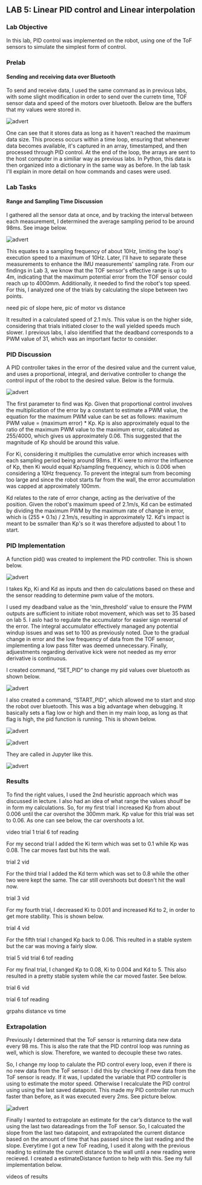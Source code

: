 ## LAB 5: Linear PID control and Linear interpolation

### Lab Objective

In this lab, PID control was implemented on the robot, using one of the ToF sensors to simulate the simplest form of control.

### Prelab

#### Sending and receiving data over Bluetooth

To send and receive data, I used the same command as in previous labs, with some slight modification in order to send over the curretn time,  TOF sensor data and speed of the motors over bluetooth. Below are the buffers that my values were stored in. 

![advert](https://github.com/segergabriel/FastRobots/blob/main/images/5buffers.png?raw=true)

One can see that it stores data as long as it haven't reached the maximum data size. This process occurs within a time loop, ensuring that whenever data becomes available, it's captured in an array, timestamped, and then processed through PID control. At the end of the loop, the arrays are sent to the host computer in a similiar way as previous labs. In Python, this data is then organized into a dictionary in the same way as before. In the lab task I'll explain in more detail on how commands and cases were used.

### Lab Tasks

#### Range and Sampling Time Discussion


I gathered all the sensor data at once, and by tracking the interval between each measurement, I determined the average sampling period to be around 98ms. See image below. 

![advert](https://github.com/segergabriel/FastRobots/blob/main/images/5freqout1.png?raw=true)

This equates to a sampling frequency of about 10Hz, limiting the loop's execution speed to a maximum of 10Hz. Later, I'll have to separate these measurements to enhance the IMU measurements' sampling rate. From our findings in Lab 3, we know that the TOF sensor's effective range is up to 4m, indicating that the maximum potential error from the TOF sensor could reach up to 4000mm. Additionally, it needed to find the robot's top speed. For this, I analyzed one of the trials by calculating the slope between two points.

need pic of slope here, pic of motor vs distance

It resulted in a calculated speed of 2.1 m/s. This value is on the higher side,  considering that trials initiated closer to the wall yielded speeds much slower. I previous labs, I also identified that the deadband corresponds to a PWM value of 31, which was an important factor to consider.

### PID Discussion 

A PID controller takes in the error of the desired value and the current value, and uses a proportional, integral, and derivative controller to change the control input of the robot to the desired value. Below is the formula.

![advert](https://github.com/segergabriel/FastRobots/blob/main/images/5formula.png?raw=true)

The first parameter to find was Kp. Given that proportional control involves the multiplication of the error by a constant to estimate a PWM value, the equation for the maximum PWM value can be set as follows: maximum PWM value = (maximum error) * Kp. Kp is also approximately equal to the ratio of the maximum PWM value to the maximum error, calculated as 255/4000, which gives us approximately 0.06. This suggested that the magnitude of Kp should be around this value.

For Ki, considering it multiplies the cumulative error which increases with each sampling period being around 98ms. If Ki were to mirror the influence of Kp, then Ki would equal Kp/sampling frequency, which is 0.006 when considering a 10Hz frequency. To prevent the integral sum from becoming too large and since the robot starts far from the wall, the error accumulation was capped at approximately 100mm.

Kd relates to the rate of error change, acting as the derivative of the position. Given the robot's maximum speed of 2.1m/s, Kd can be estimated by dividing the maximum PWM by the maximum rate of change in error, which is (255 * 0.1s) / 2.1m/s, resulting in approximately 12. Kd's impact is meant to be ssmaller than Kp's so it was therefore adjusted to about 1 to start.


### PID Implementation

A function pid() was created to implement the PID controller. This is shown below. 

![advert](https://github.com/segergabriel/FastRobots/blob/main/images/5pidcode.png?raw=true)

I takes Kp, Ki and Kd as inputs and then do calculations based on these and the sensor readding to determine pwm value of the motors. 

I used my deadband value as the 'min_threshold' value to ensure the PWM outputs are sufficient to initiate robot movement, which was set to 35 based on lab 5. I aslo had to regulate the accumulator for easier sign reversal of the error. The integral accumulator effectively managed any potential windup issues and was set to 100 as previously noted. Due to the gradual change in error and the low frequency of data from the TOF sensor, implementing a low pass filter was deemed unnecessary. Finally, adjuestments regarding derivative kick were not needed as my error derivative is continuous. 

I created command, “SET_PID” to change my pid values over bluetooth as shown below. 

![advert](https://github.com/segergabriel/FastRobots/blob/main/images/5setpid.png?raw=true)

I also created a command, “START_PID”, which allowed me to start and stop the robot over bluetooth. This was a big advantage when debugging. It basically sets a flag low or high and then in my main loop, as long as that flag is high, the pid function is running. This is shown below. 

![advert](https://github.com/segergabriel/FastRobots/blob/main/images/5startpid.png?raw=true)

![advert](https://github.com/segergabriel/FastRobots/blob/main/images/5startpidloop.png?raw=true)

They are called in Jupyter like this. 

![advert](https://github.com/segergabriel/FastRobots/blob/main/images/5jupcall.png?raw=true)

### Results

To find the right values, I used the 2nd heuristic approach which was discussed in lecture. I also had an idea of what range the values shoulf be in form my calculations. So, for my first trial I increased Kp from about 0.006 until the car overshot the 300mm mark. Kp value for this trial was set to 0.06. As one can see below, the car overshoots a lot.  

video trial 1
trial 6 tof reading

For my second trial I added the Ki term which was set to 0.1 while Kp was 0.08. The car moves fast but hits the wall.

trial 2 vid

For the third trial I added the Kd term which was set to 0.8 while the other two were kept the same. The car still overshoots but doesn't hit the wall now. 

trial 3 vid

For my fourth trial, I decreased Ki to 0.001 and increased Kd to 2, in order to get more stability. This is shown below. 

trial 4 vid

For the fifth trial I changed Kp back to 0.06. This reulted in a stable system but the car was moving a fairly slow. 

trial 5 vid
trial 6 tof reading

For my final trial, I changed Kp to 0.08, Ki to 0.004 and Kd to 5. This also resulted in a pretty stable system while the car moved faster. See below. 

trial 6 vid

trial 6 tof reading

grpahs distance vs time


### Extrapolation

Previously I determined that the ToF sensor is returning data new data every 98 ms. This is also the rate that the PID control loop was running as well, which is slow. Therefore, we wanted to decouple these two rates. 

So, I change my loop to calulate the PID control every loop, even if there is no new data from the ToF sensor. I did this by checking if new data from the ToF sensor is ready. If it was, I updated the variable that PID controller is using to estimate the motor speed. Otherwise I recalculate the PID control using using the last saved datapoint. This made my PID controller run much faster than before, as it was executed every 2ms. See picture below.

![advert](https://github.com/segergabriel/FastRobots/blob/main/images/5freq2.png?raw=true)


Finally I wanted to extrapolate an estimate for the car’s distance to the wall using the last two datareadings from the ToF sensor. So, I calcuated the slope from the last two datapoint, and extrapolated the current distance based on the amount of time that has passed since the last reading and the slope. Everytime I got a new ToF reading, I used it along with the previous reading to estimate the current distance to the wall until a new reading were recieved. I created a estimateDistance funtion to help with this. See my full implementation below. 




videos of results


